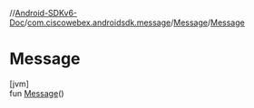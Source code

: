 //[Android-SDKv6-Doc](../../../index.md)/[com.ciscowebex.androidsdk.message](../index.md)/[Message](index.md)/[Message](-message.md)

# Message

[jvm]\
fun [Message](-message.md)()
